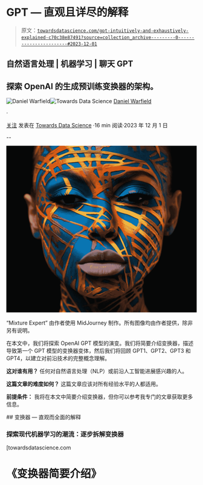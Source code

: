 # GPT — 直观且详尽的解释

> 原文：[`towardsdatascience.com/gpt-intuitively-and-exhaustively-explained-c70c38e87491?source=collection_archive---------0-----------------------#2023-12-01`](https://towardsdatascience.com/gpt-intuitively-and-exhaustively-explained-c70c38e87491?source=collection_archive---------0-----------------------#2023-12-01)

## 自然语言处理 | 机器学习 | 聊天 GPT

## 探索 OpenAI 的生成预训练变换器的架构。

[](https://medium.com/@danielwarfield1?source=post_page-----c70c38e87491--------------------------------)![Daniel Warfield](https://medium.com/@danielwarfield1?source=post_page-----c70c38e87491--------------------------------)[](https://towardsdatascience.com/?source=post_page-----c70c38e87491--------------------------------)![Towards Data Science](https://towardsdatascience.com/?source=post_page-----c70c38e87491--------------------------------) [Daniel Warfield](https://medium.com/@danielwarfield1?source=post_page-----c70c38e87491--------------------------------)

·

[关注](https://medium.com/m/signin?actionUrl=https%3A%2F%2Fmedium.com%2F_%2Fsubscribe%2Fuser%2Fbdc4072cbfdc&operation=register&redirect=https%3A%2F%2Ftowardsdatascience.com%2Fgpt-intuitively-and-exhaustively-explained-c70c38e87491&user=Daniel+Warfield&userId=bdc4072cbfdc&source=post_page-bdc4072cbfdc----c70c38e87491---------------------post_header-----------) 发表在 [Towards Data Science](https://towardsdatascience.com/?source=post_page-----c70c38e87491--------------------------------) ·16 min 阅读·2023 年 12 月 1 日[](https://medium.com/m/signin?actionUrl=https%3A%2F%2Fmedium.com%2F_%2Fvote%2Ftowards-data-science%2Fc70c38e87491&operation=register&redirect=https%3A%2F%2Ftowardsdatascience.com%2Fgpt-intuitively-and-exhaustively-explained-c70c38e87491&user=Daniel+Warfield&userId=bdc4072cbfdc&source=-----c70c38e87491---------------------clap_footer-----------)

--

[](https://medium.com/m/signin?actionUrl=https%3A%2F%2Fmedium.com%2F_%2Fbookmark%2Fp%2Fc70c38e87491&operation=register&redirect=https%3A%2F%2Ftowardsdatascience.com%2Fgpt-intuitively-and-exhaustively-explained-c70c38e87491&source=-----c70c38e87491---------------------bookmark_footer-----------)![](img/4411a465ee908df05347a8808740ba13.png)

“Mixture Expert” 由作者使用 MidJourney 制作。所有图像均由作者提供，除非另有说明。

在本文中，我们将探索 OpenAI GPT 模型的演变。我们将简要介绍变换器，描述导致第一个 GPT 模型的变换器变体，然后我们将回顾 GPT1、GPT2、GPT3 和 GPT4，以建立对前沿技术的完整概念理解。

**这对谁有用？** 任何对自然语言处理（NLP）或前沿人工智能进展感兴趣的人。

**这篇文章的难度如何？** 这篇文章应该对所有经验水平的人都适用。

**前提条件：** 我将在本文中简要介绍变换器，但你可以参考我专门的文章获取更多信息。

[](/transformers-intuitively-and-exhaustively-explained-58a5c5df8dbb?source=post_page-----c70c38e87491--------------------------------) ## 变换器 — 直观而全面的解释

### 探索现代机器学习的潮流：逐步拆解变换器

[towardsdatascience.com

# 《变换器简要介绍》
